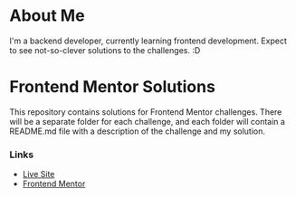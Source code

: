 # About Me

I'm a backend developer, currently learning frontend development. Expect to see not-so-clever solutions to the challenges. :D

# Frontend Mentor Solutions

This repository contains solutions for Frontend Mentor challenges. There will be a separate folder for each challenge, and each folder will contain a README.md file with a description of the challenge and my solution.

### Links

- [Live Site](https://sunnyegg.github.io)
- [Frontend Mentor](https://www.frontendmentor.io)
